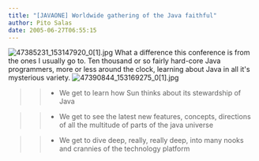 ```yaml
---
title: "[JAVAONE] Worldwide gathering of the Java faithful"
author: Pito Salas
date: 2005-06-27T06:55:15
---
```


![47385231_153147920_0\[1\].jpg](https://i0.wp.com/s3.media.squarespace.com/production/1075723/12829350/weblogs/archives/weblogs/image/47385231_153147920_0%5B1%5D.jpg?resize=250%2C250)
What a difference this conference is from the ones I usually go to. Ten
thousand or so fairly hard-core Java programmers, more or less around the
clock, learning about Java in all it's mysterious variety.
![47390844_153169275_0\[1\].jpg](https://i0.wp.com/s3.media.squarespace.com/production/1075723/12829350/weblogs/archives/weblogs/image/47390844_153169275_0%5B1%5D.jpg?resize=250%2C250)

>>

>>   * We get to learn how Sun thinks about its stewardship of Java

>>   * We get to see the latest new features, concepts, directions of all the
multitude of parts of the java universe

>>   * We get to dive deep, really, really deep, into many nooks and crannies
of the technology platform

>>


